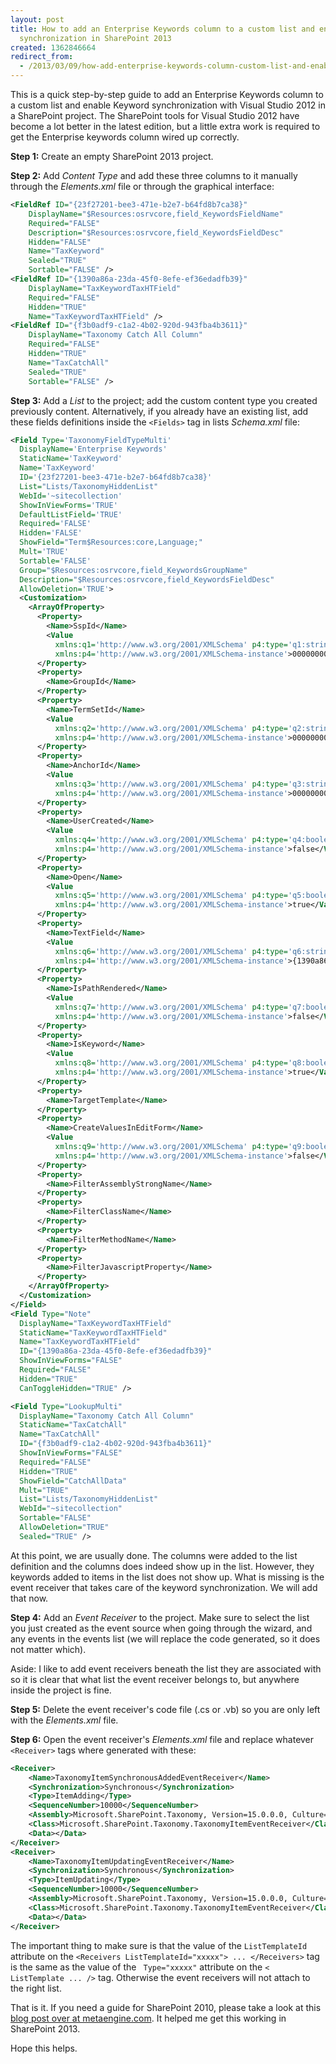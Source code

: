 ```yaml
---
layout: post
title: How to add an Enterprise Keywords column to a custom list and enable Keyword
  synchronization in SharePoint 2013
created: 1362846664
redirect_from:
  - /2013/03/09/how-add-enterprise-keywords-column-custom-list-and-enable-keyword-synchronization
---
```

This is a quick step-by-step guide to add an Enterprise Keywords column to a custom list and enable Keyword synchronization with Visual Studio 2012 in a SharePoint project. The SharePoint tools for Visual Studio 2012 have become a lot better in the latest edition, but a little extra work is required to get the Enterprise keywords column wired up correctly.

<!--break-->

**Step 1:** Create an empty SharePoint 2013 project.

**Step 2:** Add *Content Type* and add these three columns to it manually through the *Elements.xml* file or through the graphical interface:

```xml
<FieldRef ID="{23f27201-bee3-471e-b2e7-b64fd8b7ca38}" 
	DisplayName="$Resources:osrvcore,field_KeywordsFieldName" 
	Required="FALSE" 
	Description="$Resources:osrvcore,field_KeywordsFieldDesc" 
	Hidden="FALSE" 
	Name="TaxKeyword" 
	Sealed="TRUE" 
	Sortable="FALSE" />
<FieldRef ID="{1390a86a-23da-45f0-8efe-ef36edadfb39}"
	DisplayName="TaxKeywordTaxHTField" 
	Required="FALSE" 
	Hidden="TRUE" 
	Name="TaxKeywordTaxHTField" />
<FieldRef ID="{f3b0adf9-c1a2-4b02-920d-943fba4b3611}" 
	DisplayName="Taxonomy Catch All Column" 
	Required="FALSE" 
	Hidden="TRUE" 
	Name="TaxCatchAll" 
	Sealed="TRUE" 
	Sortable="FALSE" />
```

**Step 3:** Add a *List* to the project; add the custom content type you created previously content. Alternatively, if you already have an existing list, add these fields definitions inside the `<Fields>` tag in lists *Schema.xml* file:

```xml
<Field Type='TaxonomyFieldTypeMulti'
  DisplayName='Enterprise Keywords'
  StaticName='TaxKeyword'
  Name='TaxKeyword'
  ID='{23f27201-bee3-471e-b2e7-b64fd8b7ca38}'
  List="Lists/TaxonomyHiddenList"
  WebId='~sitecollection'
  ShowInViewForms='TRUE'
  DefaultListField='TRUE'
  Required='FALSE'
  Hidden='FALSE'
  ShowField="Term$Resources:core,Language;"
  Mult='TRUE'
  Sortable='FALSE'
  Group="$Resources:osrvcore,field_KeywordsGroupName"
  Description="$Resources:osrvcore,field_KeywordsFieldDesc"
  AllowDeletion='TRUE'>
  <Customization>
    <ArrayOfProperty>
      <Property>
        <Name>SspId</Name>
        <Value
          xmlns:q1='http://www.w3.org/2001/XMLSchema' p4:type='q1:string'
          xmlns:p4='http://www.w3.org/2001/XMLSchema-instance'>00000000-0000-0000-0000-000000000000</Value>
      </Property>
      <Property>
        <Name>GroupId</Name>
      </Property>
      <Property>
        <Name>TermSetId</Name>
        <Value
          xmlns:q2='http://www.w3.org/2001/XMLSchema' p4:type='q2:string'
          xmlns:p4='http://www.w3.org/2001/XMLSchema-instance'>00000000-0000-0000-0000-000000000000</Value>
      </Property>
      <Property>
        <Name>AnchorId</Name>
        <Value
          xmlns:q3='http://www.w3.org/2001/XMLSchema' p4:type='q3:string'
          xmlns:p4='http://www.w3.org/2001/XMLSchema-instance'>00000000-0000-0000-0000-000000000000</Value>
      </Property>
      <Property>
        <Name>UserCreated</Name>
        <Value
          xmlns:q4='http://www.w3.org/2001/XMLSchema' p4:type='q4:boolean'
          xmlns:p4='http://www.w3.org/2001/XMLSchema-instance'>false</Value>
      </Property>
      <Property>
        <Name>Open</Name>
        <Value
          xmlns:q5='http://www.w3.org/2001/XMLSchema' p4:type='q5:boolean'
          xmlns:p4='http://www.w3.org/2001/XMLSchema-instance'>true</Value>
      </Property>
      <Property>
        <Name>TextField</Name>
        <Value
          xmlns:q6='http://www.w3.org/2001/XMLSchema' p4:type='q6:string'
          xmlns:p4='http://www.w3.org/2001/XMLSchema-instance'>{1390a86a-23da-45f0-8efe-ef36edadfb39}</Value>
      </Property>
      <Property>
        <Name>IsPathRendered</Name>
        <Value
          xmlns:q7='http://www.w3.org/2001/XMLSchema' p4:type='q7:boolean'
          xmlns:p4='http://www.w3.org/2001/XMLSchema-instance'>false</Value>
      </Property>
      <Property>
        <Name>IsKeyword</Name>
        <Value
          xmlns:q8='http://www.w3.org/2001/XMLSchema' p4:type='q8:boolean'
          xmlns:p4='http://www.w3.org/2001/XMLSchema-instance'>true</Value>
      </Property>
      <Property>
        <Name>TargetTemplate</Name>
      </Property>
      <Property>
        <Name>CreateValuesInEditForm</Name>
        <Value
          xmlns:q9='http://www.w3.org/2001/XMLSchema' p4:type='q9:boolean'
          xmlns:p4='http://www.w3.org/2001/XMLSchema-instance'>false</Value>
      </Property>
      <Property>
        <Name>FilterAssemblyStrongName</Name>
      </Property>
      <Property>
        <Name>FilterClassName</Name>
      </Property>
      <Property>
        <Name>FilterMethodName</Name>
      </Property>
      <Property>
        <Name>FilterJavascriptProperty</Name>
      </Property>
    </ArrayOfProperty>
  </Customization>
</Field>
<Field Type="Note"
  DisplayName="TaxKeywordTaxHTField"
  StaticName="TaxKeywordTaxHTField"
  Name="TaxKeywordTaxHTField"
  ID="{1390a86a-23da-45f0-8efe-ef36edadfb39}"
  ShowInViewForms="FALSE"
  Required="FALSE"
  Hidden="TRUE"
  CanToggleHidden="TRUE" />

<Field Type="LookupMulti"
  DisplayName="Taxonomy Catch All Column"
  StaticName="TaxCatchAll"
  Name="TaxCatchAll"
  ID="{f3b0adf9-c1a2-4b02-920d-943fba4b3611}"
  ShowInViewForms="FALSE"
  Required="FALSE"
  Hidden="TRUE"
  ShowField="CatchAllData"
  Mult="TRUE"
  List="Lists/TaxonomyHiddenList"
  WebId="~sitecollection"
  Sortable="FALSE"
  AllowDeletion="TRUE" 
  Sealed="TRUE" />
```

At this point, we are usually done. The columns were added to the list definition and the columns does indeed show up in the list. However, they keywords added to items in the list does not show up. What is missing is the event receiver that takes care of the keyword synchronization. We will add that now.

**Step 4:** Add an *Event Receiver* to the project. Make sure to select the list you just created as the event source when going through the wizard, and any events in the events list (we will replace the code generated, so it does not matter which).

Aside: I like to add event receivers beneath the list they are associated with so it is clear that what list the event receiver belongs to, but anywhere inside the project is fine.

**Step 5:** Delete the event receiver's code file (.cs or .vb) so you are only left with the *Elements.xml* file.

**Step 6:** Open the event receiver's *Elements.xml* file and replace whatever `<Receiver>` tags where generated with these:

```xml
<Receiver>
	<Name>TaxonomyItemSynchronousAddedEventReceiver</Name>
	<Synchronization>Synchronous</Synchronization>
	<Type>ItemAdding</Type>
	<SequenceNumber>10000</SequenceNumber>
	<Assembly>Microsoft.SharePoint.Taxonomy, Version=15.0.0.0, Culture=neutral, PublicKeyToken=71e9bce111e9429c</Assembly>
	<Class>Microsoft.SharePoint.Taxonomy.TaxonomyItemEventReceiver</Class>
	<Data></Data>
</Receiver>
<Receiver>
	<Name>TaxonomyItemUpdatingEventReceiver</Name>
	<Synchronization>Synchronous</Synchronization>
	<Type>ItemUpdating</Type>
	<SequenceNumber>10000</SequenceNumber>
	<Assembly>Microsoft.SharePoint.Taxonomy, Version=15.0.0.0, Culture=neutral, PublicKeyToken=71e9bce111e9429c</Assembly>
	<Class>Microsoft.SharePoint.Taxonomy.TaxonomyItemEventReceiver</Class>
	<Data></Data>
</Receiver>
```

The important thing to make sure is that the value of the `ListTemplateId` attribute on the `<Receivers ListTemplateId="xxxxx"> ... </Receivers>` tag is the same as the value of the ` Type="xxxxx"` attribute on the `< ListTemplate ... />` tag. Otherwise the event receivers will not attach to the right list.

That is it. If you need a guide for SharePoint 2010, please take a look at this [blog post over at metaengine.com](http://www.metaengine.com/2012/03/SharePoint-sandbox-solution---Document-Library-with-Enterprise-Keywords). It helped me get this working in SharePoint 2013.

Hope this helps.
